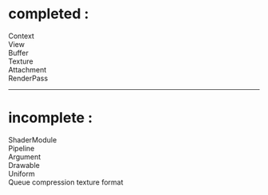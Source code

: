 # completed :  

Context  
View  
Buffer  
Texture  
Attachment  
RenderPass  

------------------------   

# incomplete :

ShaderModule  
Pipeline  
Argument  
Drawable  
Uniform  
Queue
compression texture format 
